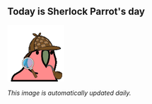 ## Today is Sherlock Parrot's day

![An animated GIF of a parrot, probably multi-colored](https://raw.githubusercontent.com/jmhobbs/cultofthepartyparrot.com/master/parrots/hd/sherlockholmesparrot.gif)

*This image is automatically updated daily.*
